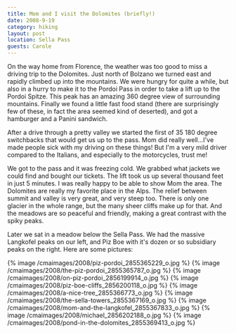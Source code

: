 ```yaml
---
title: Mom and I visit the Dolomites (briefly!)
date: 2008-9-19
category: hiking
layout: post
location: Sella Pass
guests: Carole
---
```


On the way home from Florence, the weather was too good to miss a driving
trip to the Dolomites. Just north of Bolzano we turned east and rapidly
climbed up into the mountains. We were hungry for quite a while, but also
in a hurry to make it to the Pordoi Pass in order to take a lift up to
the Pordoi Spitze. This peak has an amazing 360 degree view of surrounding
mountains. Finally we found a little fast food stand (there are surprisingly
few of these, in fact the area seemed kind of deserted), and got a hamburger
and a Panini sandwich.
  
  
After a drive through a pretty valley we started the first of 35 180 degree
switchbacks that would get us up to the pass. Mom did really well...I've
made people sick with my driving on these things! But I'm a very mild driver
compared to the Italians, and especially to the motorcycles, trust me!
  
  
We got to the pass and it was freezing cold. We grabbed what jackets we
could find and bought our tickets. The lift took us up several thousand
feet in just 5 minutes. I was really happy to be able to show Mom the area.
The Dolomites are really my favorite place in the Alps. The relief between
summit and valley is very great, and very steep too. There is only one
glacier in the whole range, but the many sheer cliffs make up for that.
And the meadows are so peaceful and friendly, making a great contrast with
the spiky peaks.
  
  
Later we sat in a meadow below the Sella Pass. We had the massive Langkofel
peaks on our left, and Piz Boe with it's dozen or so subsidiary peaks on
the right. Here are some pictures:
  
  
{% image /cmaimages/2008/piz-pordoi_2855365229_o.jpg %}
{% image /cmaimages/2008/the-piz-pordoi_2855365787_o.jpg %}
{% image /cmaimages/2008/on-piz-pordoi_2856199914_o.jpg %}
{% image /cmaimages/2008/piz-boe-cliffs_2856200118_o.jpg %}
{% image /cmaimages/2008/a-nice-tree_2855366773_o.jpg %}
{% image /cmaimages/2008/the-sella-towers_2855367169_o.jpg %}
{% image /cmaimages/2008/mom-and-the-langkofel_2855367833_o.jpg %}
{% image /cmaimages/2008/michael_2856202188_o.jpg %}
{% image /cmaimages/2008/pond-in-the-dolomites_2855369413_o.jpg %}
